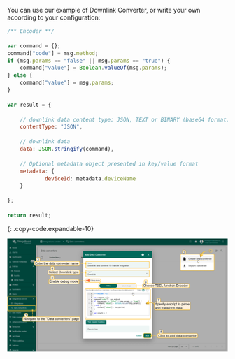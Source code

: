 You can use our example of Downlink Converter, or write your own according to your configuration:

```javascript
/** Encoder **/

var command = {};
command["code"] = msg.method;
if (msg.params == "false" || msg.params == "true") {
    command["value"] = Boolean.valueOf(msg.params);
} else {
    command["value"] = msg.params;
}

var result = {

    // downlink data content type: JSON, TEXT or BINARY (base64 format)
    contentType: "JSON",

    // downlink data
    data: JSON.stringify(command),

    // Optional metadata object presented in key/value format
    metadata: {
            deviceId: metadata.deviceName
    }

};

return result;
```
{: .copy-code.expandable-10}

![image](/images/user-guide/integrations/particle/particle-create-downlink-tbel.png)